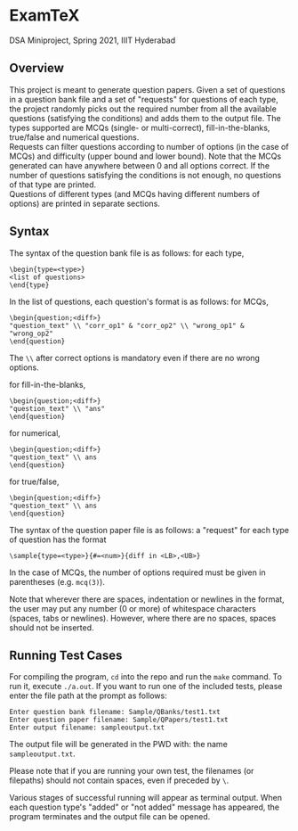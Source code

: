 # ExamTeX
DSA Miniproject, Spring 2021, IIIT Hyderabad

## Overview
This project is meant to generate question papers. Given a set of questions in a question bank file and a set of "requests" for questions of each type, the project randomly picks out the required number from all the available questions (satisfying the conditions) and adds them to the output file. The types supported are MCQs (single- or multi-correct), fill-in-the-blanks, true/false and numerical questions.  
Requests can filter questions according to number of options (in the case of MCQs) and difficulty (upper bound and lower bound). Note that the MCQs generated can have anywhere between 0 and all options correct. If the number of questions satisfying the conditions is not enough, no questions of that type are printed.  
Questions of different types (and MCQs having different numbers of options) are printed in separate sections.  

## Syntax
The syntax of the question bank file is as follows: for each type,  

    \begin{type=<type>}
    <list of questions>
    \end{type}

In the list of questions, each question's format is as follows: for MCQs,  

    \begin{question;<diff>}
    "question_text" \\ "corr_op1" & "corr_op2" \\ "wrong_op1" & "wrong_op2"
    \end{question}
The `\\` after correct options is mandatory even if there are no wrong options.

for fill-in-the-blanks,

    \begin{question;<diff>}
    "question_text" \\ "ans"
    \end{question}

for numerical,

    \begin{question;<diff>}
    "question_text" \\ ans
    \end{question}

for true/false,  

    \begin{question;<diff>}
    "question_text" \\ ans
    \end{question}



The syntax of the question paper file is as follows: a "request" for each type of question has the format  

    \sample{type=<type>}{#=<num>}{diff in <LB>,<UB>}

In the case of MCQs, the number of options required must be given in parentheses (e.g. `mcq(3)`).  

Note that wherever there are spaces, indentation or newlines in the format, the user may put any number (0 or more) of whitespace characters (spaces, tabs or newlines). However, where there are no spaces, spaces should not be inserted.  

## Running Test Cases
For compiling the program, `cd` into the repo and run the `make` command. To run it, execute `./a.out`. If you want to run one of the included tests, please enter the file path at the prompt as follows:

    Enter question bank filename: Sample/QBanks/test1.txt
    Enter question paper filename: Sample/QPapers/test1.txt
    Enter output filename: sampleoutput.txt

The output file will be generated in the PWD with: the name `sampleoutput.txt`.  

Please note that if you are running your own test, the filenames (or filepaths) should not contain spaces, even if preceded by `\`.

Various stages of successful running will appear as terminal output. When each question type's "added" or "not added" message has appeared, the program terminates and the output file can be opened.
